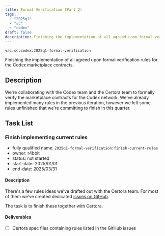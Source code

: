 ```yaml
---
title: Formal Verification (Part 2)
tags:
  - "2025q1"
  - "sc"
  - "codex"
draft: false
description: Finishing the implementation of all agreed upon formal verification rules for the Codex marketplace contracts.
---
```


`vac:sc:codex:2025q1-formal-verification`

Finishing the implementation of all agreed upon formal verification rules for the Codex marketplace contracts.


## Description

We're collaborating with the Codex team and the Certora team to formally verify the marketplace contracts for the Codex network. We've already implemented many rules in the previous iteration, however we left some rules unfinished that we're committing to finish in this quarter.

## Task List

### Finish implementing current rules

* fully qualified name: `2025q1-formal-verification:finish-current-rules`
* owner: r4bbit
* status: not started
* start-date: 2025/01/01
* end-date: 2025/03/31

#### Description

There's a few rules ideas we've drafted out with the Certora team. 
For most of them we've created dedicated [issues on GitHub](https://github.com/codex-storage/codex-contracts-eth/issues?q=is%3Aissue+is%3Aopen+label%3ACertora).

The task is to finish these together with Certora.

#### Deliverables

- [ ] Certora spec files containing rules listed in the GitHub issues
